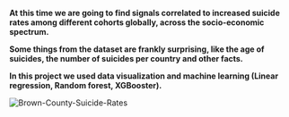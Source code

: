**At this time we are going to find signals correlated to increased suicide rates among different cohorts globally, across the socio-economic spectrum.**

**Some things from the dataset are frankly surprising, like the age of suicides, the number of suicides per country and other facts.**

**In this project we used data visualization and machine learning (Linear regression, Random forest, XGBooster).**


![Brown-County-Suicide-Rates](https://user-images.githubusercontent.com/73969654/155430602-7bd5caca-dc13-4ab4-be73-6de45f9a77ba.jpg)
